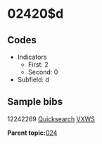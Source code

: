 # 02420$d

## Codes

-   Indicators
    -   First: 2
    -   Second: 0
-   Subfield: d

## Sample bibs

12242269 [Quicksearch](https://search.library.yale.edu/catalog/12242269) [VXWS](http://prodorbis.library.yale.edu:7014/vxws/GetHoldingsService?bibId=12242269)

**Parent topic:**[024](../../tags/024/024.md)

